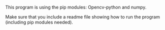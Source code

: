 This program is using the pip modules: Opencv-python and numpy.

Make sure that you include a readme file showing how to run the program (including pip modules needed).
